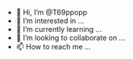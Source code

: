- 👋 Hi, I’m @T69ppopp
- 👀 I’m interested in ...
- 🌱 I’m currently learning ...
- 💞️ I’m looking to collaborate on ...
- 📫 How to reach me ...

<!---
T69ppopp/T69ppopp is a ✨ special ✨ repository because its `README.md` (this file) appears on your GitHub profile.
You can click the Preview link to take a look at your changes.
--->
